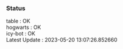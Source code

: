### Status


table : OK  
hogwarts : OK  
icy-bot : OK  
Latest Update : 2023-05-20 13:07:26.852660
